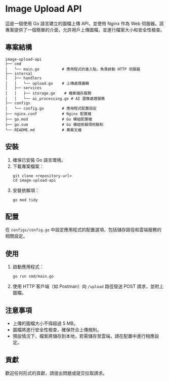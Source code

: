# Image Upload API

這是一個使用 Go 語言建立的圖檔上傳 API，並使用 Nginx 作為 Web 伺服器。該專案提供了一個簡單的介面，允許用戶上傳圖檔，並進行檔案大小和安全性檢查。

## 專案結構

```
image-upload-api
├── cmd
│   └── main.go          # 應用程式的進入點，負責啟動 HTTP 伺服器
├── internal
│   ├── handlers
│   │   └── upload.go    # 上傳處理邏輯
│   ├── services
│   │   ├── storage.go    # 檔案儲存服務
│   │   └── ai_processing.go # AI 圖像處理服務
├── configs
│   └── config.go        # 應用程式配置設定
├── nginx.conf           # Nginx 配置檔
├── go.mod               # Go 模組配置檔
├── go.sum               # Go 模組依賴項校驗和
└── README.md            # 專案文檔
```

## 安裝

1. 確保已安裝 Go 語言環境。
2. 下載專案檔案：
   ```
   git clone <repository-url>
   cd image-upload-api
   ```
3. 安裝依賴項：
   ```
   go mod tidy
   ```

## 配置

在 `configs/config.go` 中設定應用程式的配置選項，包括儲存路徑和雲端服務的相關設定。

## 使用

1. 啟動應用程式：
   ```
   go run cmd/main.go
   ```
2. 使用 HTTP 客戶端（如 Postman）向 `/upload` 路徑發送 POST 請求，並附上圖檔。

## 注意事項

- 上傳的圖檔大小不得超過 5 MB。
- 圖檔將進行安全性檢查，確保符合上傳規則。
- 預設情況下，檔案將儲存到本地，若需儲存至雲端，請在配置中進行相應設定。

## 貢獻

歡迎任何形式的貢獻，請提出問題或提交拉取請求。